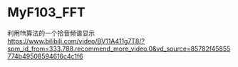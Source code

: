 # MyF103_FFT
利用fft算法的一个拾音频谱显示
https://www.bilibili.com/video/BV11A411g7T8/?spm_id_from=333.788.recommend_more_video.0&vd_source=85782f45855774b49508594616c4c1f6
